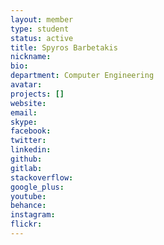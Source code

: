 ```yaml
---
layout: member
type: student
status: active
title: Spyros Barbetakis
nickname: 
bio:
department: Computer Engineering
avatar:
projects: []
website:
email:
skype:
facebook:
twitter:
linkedin:
github:
gitlab:
stackoverflow:
google_plus:
youtube:
behance:
instagram:
flickr:
---
```

